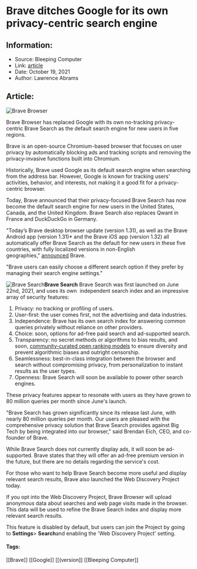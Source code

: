 # Brave ditches Google for its own privacy-centric search engine
### 

## Information:
+ Source: Bleeping Computer
+ Link: [article](https://www.bleepingcomputer.com/news/software/brave-ditches-google-for-its-own-privacy-centric-search-engine/)
+ Date: October 19, 2021
+ Author: Lawrence Abrams


## Article:
![Brave Browser](https://www.bleepstatic.com/content/hl-images/2020/11/02/brave-glowing.jpg)


Brave Browser has replaced Google with its own no-tracking privacy-centric Brave Search as the default search engine for new users in five regions.


Brave is an open-source Chromium-based browser that focuses on user privacy by automatically blocking ads and tracking scripts and removing the privacy-invasive functions built into Chromium.


Historically, Brave used Google as its default search engine when searching from the address bar. However, Google is known for tracking users' activities, behavior, and interests, not making it a good fit for a privacy-centric browser. 


Today, Brave announced that their privacy-focused Brave Search has now become the default search engine for new users in the United States, Canada, and the United Kingdom. Brave Search also replaces Qwant in France and DuckDuckGo in Germany.


"Today’s Brave desktop browser update (version 1.31), as well as the Brave Android app (version 1.31)* and the Brave iOS app (version 1.32) all automatically offer Brave Search as the default for new users in these five countries, with fully localized versions in non-English geographies," [announced](https://brave.com/search-and-web-discovery/) Brave.


"Brave users can easily choose a different search option if they prefer by managing their search engine settings."



![Brave Search](https://www.bleepstatic.com/images/news/web-browsers/brave/brave-search-default/brave-search.jpg)**Brave Search**
Brave Search was first launched on June 22nd, 2021, and uses its own  independent search index and an impressive array of security features:


1. Privacy: no tracking or profiling of users.
2. User-first: the user comes first, not the advertising and data industries.
3. Independence: Brave has its own search index for answering common queries privately without reliance on other providers.
4. Choice: soon, options for ad-free paid search and ad-supported search.
5. Transparency: no secret methods or algorithms to bias results, and soon, [community-curated open ranking models](https://brave.com/wp-content/uploads/2021/03/goggles.pdf) to ensure diversity and prevent algorithmic biases and outright censorship.
6. Seamlessness: best-in-class integration between the browser and search without compromising privacy, from personalization to instant results as the user types.
7. Openness: Brave Search will soon be available to power other search engines.


These privacy features appear to resonate with users as they have grown to 80 million queries per month since June's launch.


"Brave Search has grown significantly since its release last June, with nearly 80 million queries per month. Our users are pleased with the comprehensive privacy solution that Brave Search provides against Big Tech by being integrated into our browser," said Brendan Eich, CEO, and co-founder of Brave.


While Brave Search does not currently display ads, it will soon be ad-supported. Brave states that they will offer an ad-free premium version in the future, but there are no details regarding the service's cost.


For those who want to help Brave Search become more useful and display relevant search results, Brave also launched the Web Discovery Project today.


If you opt into the Web Discovery Project, Brave Browser will upload anonymous data about searches and web page visits made in the browser. This data will be used to refine the Brave Search index and display more relevant search results.


This feature is disabled by default, but users can join the Project by going to **Settings**> **Search**and enabling the 'Web Discovery Project' setting.




#### Tags:
[[Brave]] [[Google]] [[(version]] [[Bleeping Computer]]
